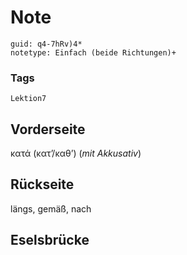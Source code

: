 # Note
```
guid: q4-7hRv)4*
notetype: Einfach (beide Richtungen)+
```

### Tags
```
Lektion7
```

## Vorderseite
κατά (κατʼ/καθʼ) (<i>mit Akkusativ</i>)

## Rückseite
längs, gemäß, nach

## Eselsbrücke

